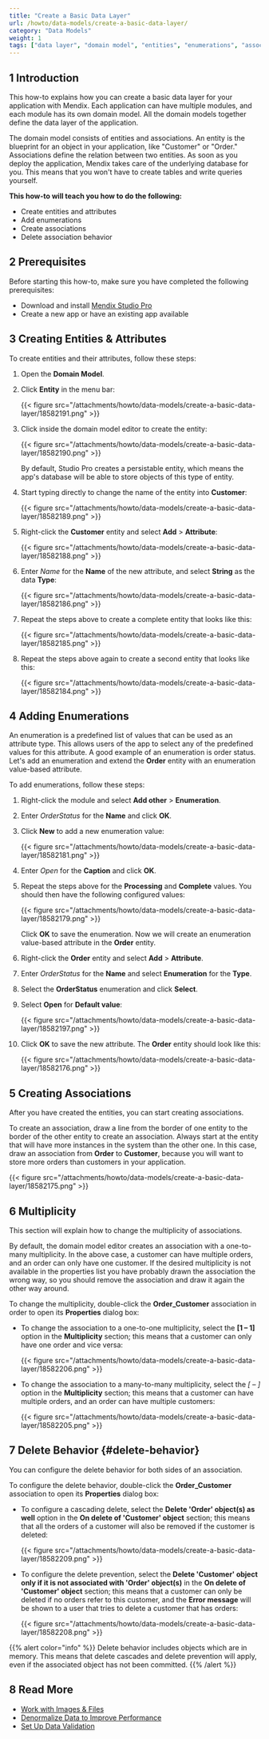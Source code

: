```yaml
---
title: "Create a Basic Data Layer"
url: /howto/data-models/create-a-basic-data-layer/
category: "Data Models"
weight: 1
tags: ["data layer", "domain model", "entities", "enumerations", "associations"]
---
```


## 1 Introduction

This how-to explains how you can create a basic data layer for your application with Mendix. Each application can have multiple modules, and each module has its own domain model. All the domain models together define the data layer of the application. 

The domain model consists of entities and associations. An entity is the blueprint for an object in your application, like "Customer" or "Order." Associations define the relation between two entities. As soon as you deploy the application, Mendix takes care of the underlying database for you. This means that you won't have to create tables and write queries yourself.

**This how-to will teach you how to do the following:**

* Create entities and attributes
* Add enumerations
* Create associations
* Delete association behavior

## 2 Prerequisites

Before starting this how-to, make sure you have completed the following prerequisites:

* Download and install [Mendix Studio Pro](https://marketplace.mendix.com/link/studiopro/)
* Create a new app or have an existing app available

## 3 Creating Entities & Attributes

To create entities and their attributes, follow these steps:

1.  Open the **Domain Model**.

2.  Click **Entity** in the menu bar:

	{{< figure src="/attachments/howto/data-models/create-a-basic-data-layer/18582191.png" >}} 

3.  Click inside the domain model editor to create the entity:

	{{< figure src="/attachments/howto/data-models/create-a-basic-data-layer/18582190.png" >}} 

	By default, Studio Pro creates a persistable entity, which means the app's database will be able to store objects of this type of entity.
4.  Start typing directly to change the name of the entity into **Customer**:

	{{< figure src="/attachments/howto/data-models/create-a-basic-data-layer/18582189.png" >}}

5.  Right-click the **Customer** entity and select **Add** > **Attribute**:

	{{< figure src="/attachments/howto/data-models/create-a-basic-data-layer/18582188.png" >}}

6.  Enter *Name* for the **Name** of the new attribute, and select **String** as the data **Type**:

	{{< figure src="/attachments/howto/data-models/create-a-basic-data-layer/18582186.png" >}}

7.  Repeat the steps above to create a complete entity that looks like this:

	{{< figure src="/attachments/howto/data-models/create-a-basic-data-layer/18582185.png" >}}

8.  Repeat the steps above again to create a second entity that looks like this:

	{{< figure src="/attachments/howto/data-models/create-a-basic-data-layer/18582184.png" >}}

## 4 Adding Enumerations

An enumeration is a predefined list of values that can be used as an attribute type. This allows users of the app to select any of the predefined values for this attribute. A good example of an enumeration is order status. Let's add an enumeration and extend the **Order** entity with an enumeration value-based attribute.

To add enumerations, follow these steps:

1. Right-click the module and select **Add other** > **Enumeration**.
2. Enter *OrderStatus* for the **Name** and click **OK**.
3.  Click **New** to add a new enumeration value:

	{{< figure src="/attachments/howto/data-models/create-a-basic-data-layer/18582181.png" >}}

4. Enter *Open* for the **Caption** and click **OK**.
5.  Repeat the steps above for the **Processing** and **Complete** values. You should then have the following configured values:

	{{< figure src="/attachments/howto/data-models/create-a-basic-data-layer/18582179.png" >}}

	Click **OK** to save the enumeration. Now we will create an enumeration value-based attribute in the **Order** entity.
6. Right-click the **Order** entity and select **Add** > **Attribute**.
7. Enter *OrderStatus* for the **Name** and select **Enumeration** for the **Type**.
8. Select the **OrderStatus** enumeration and click **Select**.
9.  Select **Open** for **Default value**:

	{{< figure src="/attachments/howto/data-models/create-a-basic-data-layer/18582197.png" >}}

10. Click **OK** to save the new attribute. The **Order** entity should look like this:

	{{< figure src="/attachments/howto/data-models/create-a-basic-data-layer/18582176.png" >}}

## 5 Creating Associations

After you have created the entities, you can start creating associations.

To create an association, draw a line from the border of one entity to the border of the other entity to create an association. Always start at the entity that will have more instances in the system than the other one. In this case, draw an association from **Order** to **Customer**, because you will want to store more orders than customers in your application.

{{< figure src="/attachments/howto/data-models/create-a-basic-data-layer/18582175.png" >}}

## 6 Multiplicity

This section will explain how to change the multiplicity of associations. 

By default, the domain model editor creates an association with a one-to-many multiplicity. In the above case, a customer can have multiple orders, and an order can only have one customer. If the desired multiplicity is not available in the properties list you have probably drawn the association the wrong way, so you should remove the association and draw it again the other way around.

To change the multiplicity, double-click the **Order_Customer** association in order to open its **Properties** dialog box:

*  To change the association to a one-to-one multiplicity, select the **[1 – 1]** option in the **Multiplicity** section; this means that a customer can only have one order and vice versa:

	{{< figure src="/attachments/howto/data-models/create-a-basic-data-layer/18582206.png" >}}

*  To change the association to a many-to-many multiplicity, select the **[* – *]** option in the **Multiplicity** section; this means that a customer can have multiple orders, and an order can have multiple customers:

	{{< figure src="/attachments/howto/data-models/create-a-basic-data-layer/18582205.png" >}}

## 7 Delete Behavior {#delete-behavior}

You can configure the delete behavior for both sides of an association.

To configure the delete behavior, double-click the **Order_Customer** association to open its **Properties** dialog box:

*  To configure a cascading delete, select the **Delete 'Order' object(s) as well** option in the **On delete of 'Customer' object** section; this means that all the orders of a customer will also be removed if the customer is deleted:

	{{< figure src="/attachments/howto/data-models/create-a-basic-data-layer/18582209.png" >}}

*  To configure the delete prevention, select the **Delete 'Customer' object only if it is not associated with 'Order' object(s)** in the **On delete of 'Customer' object** section; this means that a customer can only be deleted if no orders refer to this customer, and the **Error message** will be shown to a user that tries to delete a customer that has orders:

	{{< figure src="/attachments/howto/data-models/create-a-basic-data-layer/18582208.png" >}}

{{% alert color="info" %}}
Delete behavior includes objects which are in memory. This means that delete cascades and delete prevention will apply, even if the associated object has not been committed.
{{% /alert %}}


## 8 Read More

* [Work with Images & Files](/howto/data-models/working-with-images-and-files/)
* [Denormalize Data to Improve Performance](/howto/data-models/denormalize-data-to-improve-performance/)
* [Set Up Data Validation](/howto/data-models/setting-up-data-validation/)
